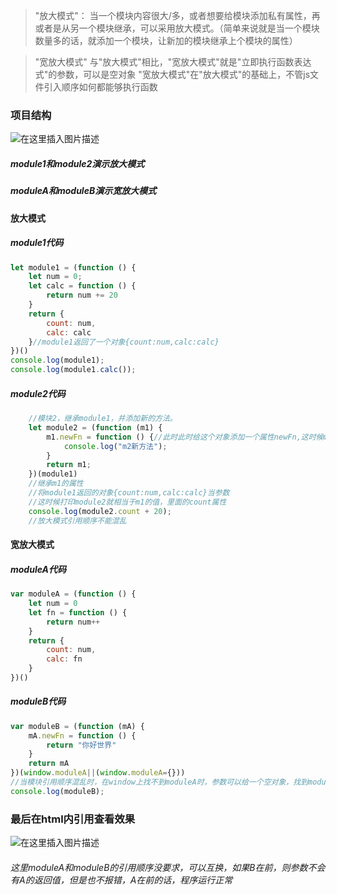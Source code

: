 > "放大模式"：
>       当一个模块内容很大/多，或者想要给模块添加私有属性，再或者是从另一个模块继承，可以采用放大模式。（简单来说就是当一个模块数量多的话，就添加一个模块，让新加的模块继承上个模块的属性）

>    "宽放大模式"
>      与"放大模式"相比，"宽放大模式"就是"立即执行函数表达式"的参数，可以是空对象
>      "宽放大模式"在"放大模式"的基础上，不管js文件引入顺序如何都能够执行函数
### 项目结构

![在这里插入图片描述](https://img-blog.csdnimg.cn/16455d73f47c402486ecdfd0ee5635d2.png)
##### module1和module2演示放大模式
##### moduleA和moduleB演示宽放大模式
#### 放大模式
##### module1代码
```js
let module1 = (function () {
    let num = 0;
    let calc = function () {
        return num += 20
    }
    return {
        count: num,
        calc: calc
    }//module1返回了一个对象{count:num,calc:calc}
})()
console.log(module1);
console.log(module1.calc());
```
##### module2代码
```js
    //模块2，继承module1，并添加新的方法。
    let module2 = (function (m1) {
        m1.newFn = function () {//此时此时给这个对象添加一个属性newFn,这时候m1为{count:num,calc:calc,newFn:function(){}}
            console.log("m2新方法");
        }
        return m1;
    })(module1)
    //继承m1的属性
    //将module1返回的对象{count:num,calc:calc}当参数
	//这时候打印module2就相当于m1的值，里面的count属性
    console.log(module2.count + 20);
    //放大模式引用顺序不能混乱
```
#### 宽放大模式
##### moduleA代码
```js
var moduleA = (function () {
    let num = 0
    let fn = function () {
        return num++
    }
    return {
        count: num,
        calc: fn
    }
})()

```
##### moduleB代码
```js
var moduleB = (function (mA) {
    mA.newFn = function () {
        return "你好世界"
    }
    return mA
})(window.moduleA||(window.moduleA={}))
//当模块引用顺序混乱时，在window上找不到moduleA时，参数可以给一个空对象，找到moduleA时，就可以调用moduleA的返回值
console.log(moduleB);
```
### 最后在html内引用查看效果
![在这里插入图片描述](https://img-blog.csdnimg.cn/1fb0ecfe393547c385e175dfe665191f.png)
###### 这里moduleA和moduleB的引用顺序没要求，可以互换，如果B在前，则参数不会有A的返回值，但是也不报错，A在前的话，程序运行正常